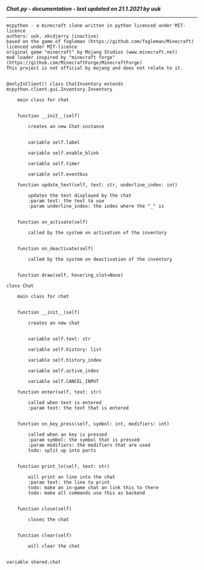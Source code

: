 ***Chat.py - documentation - last updated on 21.1.2021 by uuk***
___

    mcpython - a minecraft clone written in python licenced under MIT-licence
    authors: uuk, xkcdjerry (inactive)
    based on the game of fogleman (https://github.com/fogleman/Minecraft) licenced under MIT-licence
    original game "minecraft" by Mojang Studios (www.minecraft.net)
    mod loader inspired by "minecraft forge" (https://github.com/MinecraftForge/MinecraftForge)
    This project is not official by mojang and does not relate to it.


    @onlyInClient() class ChatInventory extends mcpython.client.gui.Inventory.Inventory
        
        main class for chat


        function __init__(self)
            
            creates an new Chat-instance


            variable self.label

            variable self.enable_blink

            variable self.timer

            variable self.eventbus

        function update_text(self, text: str, underline_index: int)
            
            updates the text displayed by the chat
            :param text: the text to use
            :param underline_index: the index where the "_" is


        function on_activate(self)
            
            called by the system on activation of the inventory


        function on_deactivate(self)
            
            called by the system on deactivation of the inventory


        function draw(self, hovering_slot=None)

    class Chat
        
        main class for chat


        function __init__(self)
            
            creates an new chat


            variable self.text: str

            variable self.history: list

            variable self.history_index

            variable self.active_index

            variable self.CANCEL_INPUT

        function enter(self, text: str)
            
            called when text is entered
            :param text: the text that is entered


        function on_key_press(self, symbol: int, modifiers: int)
            
            called when an key is pressed
            :param symbol: the symbol that is pressed
            :param modifiers: the modifiers that are used
            todo: split up into parts


        function print_ln(self, text: str)
            
            will print an line into the chat
            :param text: the line to print
            todo: make an in-game chat an link this to there
            todo: make all commands use this as backend


        function close(self)
            
            closes the chat


        function clear(self)
            
            will clear the chat


    variable shared.chat